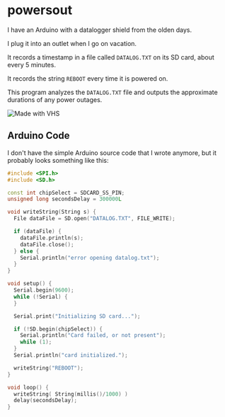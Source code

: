 # powersout

I have an Arduino with a datalogger shield from the olden days.

I plug it into an outlet when I go on vacation.

It records a timestamp in a file called `DATALOG.TXT` on its SD card, about every 5 minutes.

It records the string `REBOOT` every time it is powered on.

This program analyzes the `DATALOG.TXT` file and outputs the approximate durations of any power outages.

![Made with VHS](https://vhs.charm.sh/vhs-7ySglDHtnlT17aZmzHRZ9p.gif)

## Arduino Code

I don't have the simple Arduino source code that I wrote anymore, but it probably looks something like this:

```cpp
#include <SPI.h>
#include <SD.h>

const int chipSelect = SDCARD_SS_PIN;
unsigned long secondsDelay = 300000L

void writeString(String s) {
  File dataFile = SD.open("DATALOG.TXT", FILE_WRITE);

  if (dataFile) {
    dataFile.println(s);
    dataFile.close();
  } else {
    Serial.println("error opening datalog.txt");
  }
}

void setup() {
  Serial.begin(9600);
  while (!Serial) {
  }

  Serial.print("Initializing SD card...");

  if (!SD.begin(chipSelect)) {
    Serial.println("Card failed, or not present");
    while (1);
  }
  Serial.println("card initialized.");

  writeString("REBOOT");
}

void loop() {
  writeString( String(millis()/1000) )
  delay(secondsDelay);
}
```